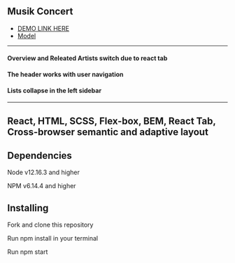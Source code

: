 ## Musik Concert

- [DEMO LINK HERE](https://yulyavav.github.io/music-concert/)
- [Model](https://codepen.io/alowenthal/full/rxboRv/)
-----------------------------------

#### Overview and Releated Artists switch due to react tab

#### The header works with user navigation

#### Lists collapse in the left sidebar

------------------------------------------
React, HTML, SCSS, Flex-box, BEM,  React Tab, Cross-browser semantic and adaptive layout
-----------------------------------

Dependencies
-----------------------------------

Node v12.16.3 and higher

NPM v6.14.4 and higher


Installing
-----------------------------------

Fork and clone this repository

Run npm install in your terminal

Run npm start


